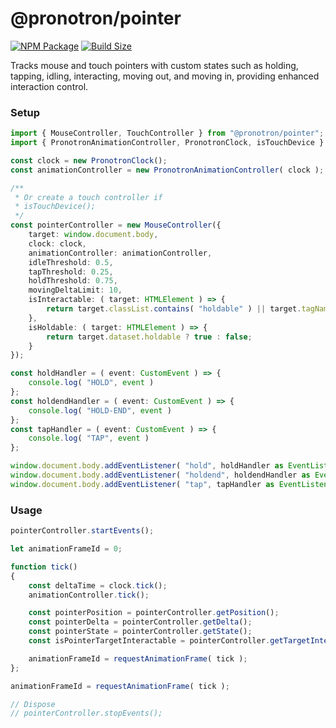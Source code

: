 # @pronotron/pointer

[![NPM Package][npm]][npm-url]
[![Build Size][build-size]][build-size-url]

Tracks mouse and touch pointers with custom states such as holding, tapping, idling, interacting, moving out, and moving in, providing enhanced interaction control.

### Setup
```typescript
import { MouseController, TouchController } from "@pronotron/pointer";
import { PronotronAnimationController, PronotronClock, isTouchDevice } from "@pronotron/utils";

const clock = new PronotronClock();
const animationController = new PronotronAnimationController( clock );

/**
 * Or create a touch controller if
 * isTouchDevice(); 
 */
const pointerController = new MouseController({
	target: window.document.body,
	clock: clock,
	animationController: animationController,
	idleThreshold: 0.5,
	tapThreshold: 0.25,
	holdThreshold: 0.75,
	movingDeltaLimit: 10,
	isInteractable: ( target: HTMLElement ) => {
		return target.classList.contains( "holdable" ) || target.tagName === "A";
	},
	isHoldable: ( target: HTMLElement ) => {
		return target.dataset.holdable ? true : false;
	}
});

const holdHandler = ( event: CustomEvent ) => {
	console.log( "HOLD", event )
};
const holdendHandler = ( event: CustomEvent ) => {
	console.log( "HOLD-END", event )
};
const tapHandler = ( event: CustomEvent ) => {
	console.log( "TAP", event )
};

window.document.body.addEventListener( "hold", holdHandler as EventListener );
window.document.body.addEventListener( "holdend", holdendHandler as EventListener );
window.document.body.addEventListener( "tap", tapHandler as EventListener );
```

### Usage

```typescript
pointerController.startEvents();

let animationFrameId = 0;

function tick()
{
	const deltaTime = clock.tick();
	animationController.tick();

	const pointerPosition = pointerController.getPosition();
	const pointerDelta = pointerController.getDelta();
	const pointerState = pointerController.getState();
	const isPointerTargetInteractable = pointerController.getTargetInteractable();    

	animationFrameId = requestAnimationFrame( tick );
};

animationFrameId = requestAnimationFrame( tick );

// Dispose
// pointerController.stopEvents();
```

[npm]: https://img.shields.io/npm/v/@pronotron/pointer
[npm-url]: https://www.npmjs.com/package/@pronotron/pointer
[build-size]: https://badgen.net/bundlephobia/minzip/@pronotron/pointer
[build-size-url]: https://bundlephobia.com/result?p=@pronotron/pointer